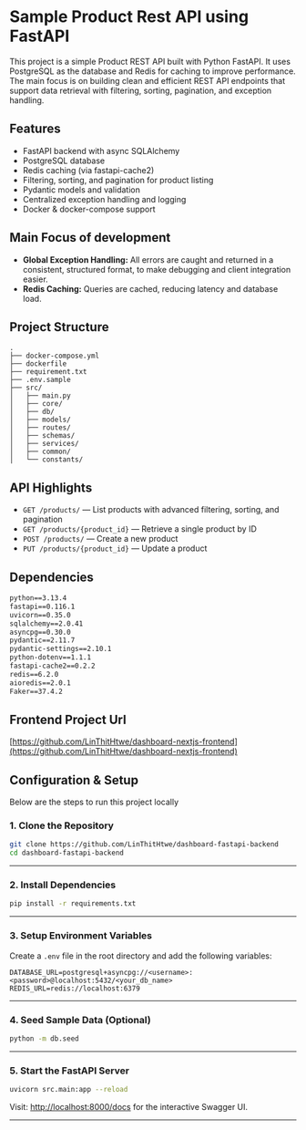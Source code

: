 # Sample Product Rest API using FastAPI

This project is a simple Product REST API built with Python FastAPI. It uses PostgreSQL as the database and Redis for caching to improve performance. The main focus is on building clean and efficient REST API endpoints that support data retrieval with filtering, sorting, pagination, and exception handling.

## Features

- FastAPI backend with async SQLAlchemy
- PostgreSQL database
- Redis caching (via fastapi-cache2)
- Filtering, sorting, and pagination for product listing
- Pydantic models and validation
- Centralized exception handling and logging
- Docker & docker-compose support

## Main Focus of development

- **Global Exception Handling:** All errors are caught and returned in a consistent, structured format, to make debugging and client integration easier.
- **Redis Caching:** Queries are cached, reducing latency and database load.

## Project Structure

```
.
├── docker-compose.yml
├── dockerfile
├── requirement.txt
├── .env.sample
├── src/
│   ├── main.py
│   ├── core/
│   ├── db/
│   ├── models/
│   ├── routes/
│   ├── schemas/
│   ├── services/
│   ├── common/
│   └── constants/
```

## API Highlights

- `GET /products/` — List products with advanced filtering, sorting, and pagination
- `GET /products/{product_id}` — Retrieve a single product by ID
- `POST /products/` — Create a new product
- `PUT /products/{product_id}` — Update a product

## Dependencies

```txt
python==3.13.4
fastapi==0.116.1
uvicorn==0.35.0
sqlalchemy==2.0.41
asyncpg==0.30.0
pydantic==2.11.7
pydantic-settings==2.10.1
python-dotenv==1.1.1
fastapi-cache2==0.2.2
redis==6.2.0
aioredis==2.0.1
Faker==37.4.2
```

## Frontend Project Url

[https://github.com/LinThitHtwe/dashboard-nextjs-frontend](https://github.com/LinThitHtwe/dashboard-nextjs-frontend)

## Configuration & Setup

Below are the steps to run this project locally

### 1. Clone the Repository

```bash
git clone https://github.com/LinThitHtwe/dashboard-fastapi-backend
cd dashboard-fastapi-backend
```

---

### 2. Install Dependencies

```bash
pip install -r requirements.txt
```

---

### 3. Setup Environment Variables

Create a `.env` file in the root directory and add the following variables:

```env
DATABASE_URL=postgresql+asyncpg://<username>:<password>@localhost:5432/<your_db_name>
REDIS_URL=redis://localhost:6379
```

---

### 4. Seed Sample Data (Optional)

```bash
python -m db.seed
```

---

### 5. Start the FastAPI Server

```bash
uvicorn src.main:app --reload
```

Visit: [http://localhost:8000/docs](http://localhost:8000/docs) for the interactive Swagger UI.

---
